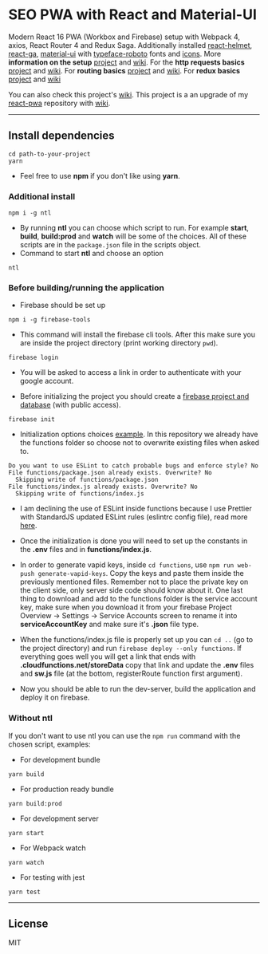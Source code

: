 # SEO PWA with React and Material-UI

Modern React 16 PWA (Workbox and Firebase) setup with Webpack 4, axios, React Router 4 and Redux Saga. Additionally installed [react-helmet], [react-ga], [material-ui] with [typeface-roboto] fonts and [icons]. More **information on the setup** [project](https://github.com/martin-corevski/react-basics) and [wiki](https://github.com/martin-corevski/react-basics/wiki/DIY-repository-setup). For the **http requests basics** [project](https://github.com/martin-corevski/react-basics-http) and [wiki](https://github.com/martin-corevski/react-basics-http/wiki/DIY-repository-setup). For **routing basics** [project](https://github.com/martin-corevski/react-basics-routing) and [wiki](https://github.com/martin-corevski/react-basics-routing/wiki/DIY-repository-setup). For **redux basics** [project](https://github.com/martin-corevski/react-basics-redux) and [wiki](https://github.com/martin-corevski/react-basics-redux/wiki/DIY-repository-setup)

You can also check this project's [wiki](https://github.com/martin-corevski/react-modern/wiki/DIY-repository-setup).
This project is a an upgrade of my [react-pwa](https://github.com/martin-corevski/react-pwa) repository with [wiki](https://github.com/martin-corevski/react-pwa/wiki/DIY-repository-setup).

---
## Install dependencies

```
cd path-to-your-project
yarn
```

- Feel free to use **npm** if you don't like using **yarn**.

### Additional install

```
npm i -g ntl
```

- By running **ntl** you can choose which script to run. For example **start**, **build**, **build:prod** and **watch** will be some of the choices. All of these scripts are in the `package.json` file in the scripts object.
- Command to start **ntl** and choose an option
```
ntl
```
### Before building/running the application

- Firebase should be set up

```
npm i -g firebase-tools
```
- This command will install the firebase cli tools. After this make sure you are inside the project directory (print working directory `pwd`).

```
firebase login
```
- You will be asked to access a link in order to authenticate with your google account.

- Before initializing the project you should create a [firebase project and database](https://firebase.google.com/docs/?authuser=0) (with public access).
```
firebase init
```
- Initialization options choices [example](http://prntscr.com/jnbli0). In this repository we already have the functions folder so choose not to overwrite existing files when asked to.
```
Do you want to use ESLint to catch probable bugs and enforce style? No
File functions/package.json already exists. Overwrite? No
  Skipping write of functions/package.json
File functions/index.js already exists. Overwrite? No
  Skipping write of functions/index.js
```
- I am declining the use of ESLint inside functions because I use Prettier with StandardJS updated ESLint rules (eslintrc config file), read more [here](https://medium.com/@MartinCorevski/why-not-have-them-all-together-standard-js-with-prettier-and-eslint-fix-9a4d96ca0030).

- Once the initialization is done you will need to set up the constants in the **.env** files and in **functions/index.js**.
- In order to generate vapid keys, inside `cd functions`, use `npm run web-push generate-vapid-keys`. Copy the keys and paste them inside the previously mentioned files. Remember not to place the private key on the client side, only server side code should know about it. One last thing to download and add to the functions folder is the service account key, make sure when you download it from your firebase Project Overview -> Settings -> Service Accounts screen to rename it into **serviceAccountKey** and make sure it's **.json** file type.
- When the functions/index.js file is properly set up you can `cd ..` (go to the project directory) and run `firebase deploy --only functions`. If everything goes well you will get a link that ends with **.cloudfunctions.net/storeData** copy that link and update the **.env** files and **sw.js** file (at the bottom, registerRoute function first argument).

- Now you should be able to run the dev-server, build the application and deploy it on firebase.

### Without ntl

If you don't want to use ntl you can use the `npm run` command with the chosen script, examples:
- For development bundle
```
yarn build
```
- For production ready bundle
```
yarn build:prod
```
- For development server
```
yarn start
```
- For Webpack watch
```
yarn watch
```
- For testing with jest
```
yarn test
```
---
License
---

MIT

[//]: # (These are reference links used in the body of this note and get stripped out when the markdown processor does its job. There is no need to format nicely because it shouldn't be seen. Thanks SO - http://stackoverflow.com/questions/4823468/store-comments-in-markdown-syntax)

[react-helmet]: <https://github.com/nfl/react-helmet>
[react-ga]: <https://github.com/react-ga/react-ga>
[material-ui]: <https://material-ui.com/>
[typeface-roboto]: <https://github.com/KyleAMathews/typefaces/tree/master/packages/roboto>
[icons]: <hhttps://material-ui.com/style/icons/>
